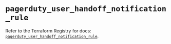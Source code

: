 # `pagerduty_user_handoff_notification_rule`

Refer to the Terraform Registry for docs: [`pagerduty_user_handoff_notification_rule`](https://registry.terraform.io/providers/pagerduty/pagerduty/3.30.0/docs/resources/user_handoff_notification_rule).
